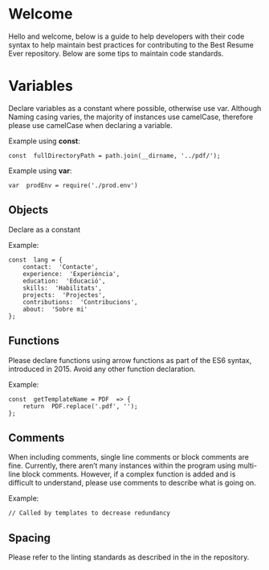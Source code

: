 # Welcome

Hello and welcome, below is a guide to help developers with their code syntax to help maintain best practices for contributing to the Best Resume Ever repository. Below are some tips to maintain code standards.


# Variables

Declare variables as a constant where possible, otherwise use var. Although Naming casing varies, the majority of instances use camelCase, therefore please use camelCase when declaring a variable.

Example using **const**:
```
const  fullDirectoryPath = path.join(__dirname, '../pdf/');
```

Example using **var**:
```
var  prodEnv = require('./prod.env')
```

## Objects

Declare as a constant

Example:

```
const  lang = {
	contact:  'Contacte',
	experience:  'Experiència',
	education:  'Educació',
	skills:  'Habilitats',
	projects:  'Projectes',
	contributions:  'Contribucions',
	about:  'Sobre mi'
};
```

## Functions

Please declare functions using arrow functions as part of the ES6 syntax, introduced in 2015. Avoid any other function declaration.

Example:
```
const  getTemplateName = PDF  => {
	return  PDF.replace('.pdf', '');
};
```

## Comments

When including comments, single line comments or block comments are fine. Currently, there aren’t many instances within the program using multi-line block comments. However, if a complex function is added and is difficult to understand, please use comments to describe what is going on.

Example:
```
// Called by templates to decrease redundancy
```

## Spacing

Please refer to the linting standards as described in the in the repository.
